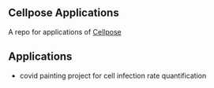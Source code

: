 ## Cellpose Applications
A repo for applications of [Cellpose](https://github.com/MouseLand/cellpose)

## Applications
* covid painting project for cell infection rate quantification